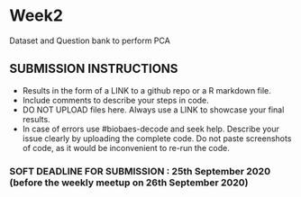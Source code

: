 # Week2
Dataset and Question bank to perform PCA

## SUBMISSION INSTRUCTIONS
- Results in the form of a LINK to a github repo or a R markdown file. 
- Include comments to describe your steps in code.
- DO NOT UPLOAD files here. Always use a LINK to showcase your final results.
- In case of errors use #biobaes-decode and seek help. Describe your issue clearly by uploading the complete code. Do not paste screenshots of code, as it would be   inconvenient to re-run the code. 

### SOFT DEADLINE FOR SUBMISSION : 25th September 2020 (before the weekly meetup on 26th September 2020)
